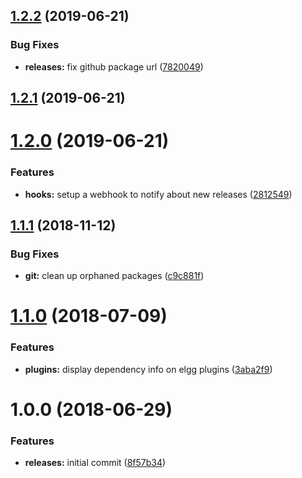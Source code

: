 <a name="1.2.2"></a>
## [1.2.2](https://github.com/hypeJunction/Elgg3-hypeGit/compare/1.2.1...1.2.2) (2019-06-21)


### Bug Fixes

* **releases:** fix github package url ([7820049](https://github.com/hypeJunction/Elgg3-hypeGit/commit/7820049))



<a name="1.2.1"></a>
## [1.2.1](https://github.com/hypeJunctionPro/Elgg3-hypeGit/compare/1.2.0...1.2.1) (2019-06-21)



<a name="1.2.0"></a>
# [1.2.0](https://github.com/hypeJunctionPro/Elgg3-hypeGit/compare/1.1.1...1.2.0) (2019-06-21)


### Features

* **hooks:** setup a webhook to notify about new releases ([2812549](https://github.com/hypeJunctionPro/Elgg3-hypeGit/commit/2812549))



<a name="1.1.1"></a>
## [1.1.1](https://github.com/hypeJunctionPro/Elgg3-hypeGit/compare/1.1.0...1.1.1) (2018-11-12)


### Bug Fixes

* **git:** clean up orphaned packages ([c9c881f](https://github.com/hypeJunctionPro/Elgg3-hypeGit/commit/c9c881f))



<a name="1.1.0"></a>
# [1.1.0](https://github.com/hypeJunctionPro/Elgg3-hypeGit/compare/1.0.0...1.1.0) (2018-07-09)


### Features

* **plugins:** display dependency info on elgg plugins ([3aba2f9](https://github.com/hypeJunctionPro/Elgg3-hypeGit/commit/3aba2f9))



<a name="1.0.0"></a>
# 1.0.0 (2018-06-29)


### Features

* **releases:** initial commit ([8f57b34](https://github.com/hypeJunctionPro/Elgg3-hypeGit/commit/8f57b34))



